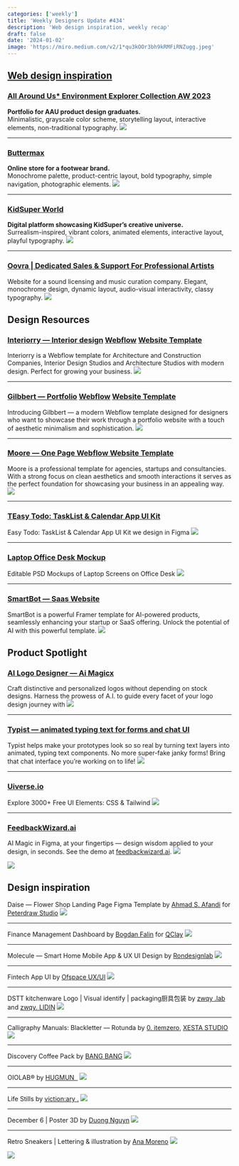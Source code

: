 ```yaml
---
categories: ['weekly']
title: 'Weekly Designers Update #434'
description: 'Web design inspiration, weekly recap'
draft: false
date: '2024-01-02'
image: 'https://miro.medium.com/v2/1*qu3kOOr3bh9kRMFiRNZugg.jpeg'
---
```



[Web design inspiration](#_10fd)
---

### [All Around Us\* Environment Explorer Collection AW 2023](https://s.muz.li/go?link=https%3A%2F%2Faau-product.com%2F&post=9b2f660dd51d2ddcaf7e6da6bfd31db6)
**Portfolio for AAU product design graduates.** \
Minimalistic, grayscale color scheme, storytelling layout, interactive elements, non-traditional typography.
[![](https://miro.medium.com/v2/resize:fit:700/0*V4NyHLFKNGaGNbbw.png)](https://s.muz.li/go?link=https%3A%2F%2Faau-product.com%2F&post=9b2f660dd51d2ddcaf7e6da6bfd31db6)

---
### [Buttermax](https://buttermax.net/?utm_source=extension&utm_medium=click&utm_campaign=muzli)
**Online store for a footwear brand.** \
  Monochrome palette, product-centric layout, bold typography, simple navigation, photographic elements.
  [![](https://miro.medium.com/v2/resize:fit:700/0*8zy8LjRjYdyIlss8.png)](https://buttermax.net/?utm_source=extension&utm_medium=click&utm_campaign=muzli)

---
### [KidSuper World](https://kidsuper.world/?utm_source=extension&utm_medium=click&utm_campaign=muzli)
**Digital platform showcasing KidSuper’s creative universe.** \
  Surrealism-inspired, vibrant colors, animated elements, interactive layout, playful typography.
  [![](https://miro.medium.com/v2/resize:fit:700/0*IGgqTEp_VqX4K2ID.png)](https://kidsuper.world/?utm_source=extension&utm_medium=click&utm_campaign=muzli)


---
### [Oovra | Dedicated Sales & Support For Professional Artists](https://www.oovra.io/?utm_source=extension&utm_medium=click&utm_campaign=muzli)
  Website for a sound licensing and music curation company.
  Elegant, monochrome design, dynamic layout, audio-visual interactivity, classy typography.
  [![](https://miro.medium.com/v2/resize:fit:700/0*pck931tFoyarIXBD.png)](https://www.oovra.io/?utm_source=extension&utm_medium=click&utm_campaign=muzli)


## Design Resources

### [Interiorry — Interior design](https://webflow.grsm.io/muzlix?template=interiorry-interior-design-website-template) [Webflow](https://webflow.grsm.io/muzlix?template=moore-one-page-website-template) [Website Template](https://webflow.grsm.io/muzlix?template=interiorry-interior-design-website-template)
  Interiorry is a Webflow template for Architecture and Construction Companies, Interior Design Studios and Architecture Studios with modern design. Perfect for growing your business.
  [![](https://miro.medium.com/v2/resize:fit:700/0*NmYDb0F8xRMmweWI.jpeg)](https://webflow.grsm.io/muzlix?template=interiorry-interior-design-website-template)

---
### [Gilbbert — Portfolio](https://webflow.grsm.io/muzlix?template=gilbbert-portfolio-website-template) [Webflow](https://webflow.grsm.io/muzlix?template=moore-one-page-website-template) [Website Template](https://webflow.grsm.io/muzlix?template=gilbbert-portfolio-website-template)
  Introducing Gilbbert — a modern Webflow template designed for designers who want to showcase their work through a portfolio website with a touch of aesthetic minimalism and sophistication.
  [![](https://miro.medium.com/v2/resize:fit:700/0*6p-CMwJrj1d4KlTf.jpeg)](https://webflow.grsm.io/muzlix?template=gilbbert-portfolio-website-template)

---
### [Moore — One Page Webflow Website Template](https://webflow.grsm.io/muzlix?template=moore-one-page-website-template)
  Moore is a professional template for agencies, startups and consultancies. With a strong focus on clean aesthetics and smooth interactions it serves as the perfect foundation for showcasing your business in an appealing way.
  [![](https://miro.medium.com/v2/resize:fit:700/0*c2MEUWCYezLXcy4Y.jpeg)](https://webflow.grsm.io/muzlix?template=moore-one-page-website-template)


---
### [TEasy Todo: TaskList & Calendar App UI Kit](https://ui8.net/jenish-v/products/teasy-todo-tasklist--calendar-app-ui-kit?rel=muzli)
  Easy Todo: TaskList & Calendar App UI Kit we design in Figma
  [![](https://miro.medium.com/v2/resize:fit:700/0*9IJoGXSQABKu_HsT.png)](https://ui8.net/jenish-v/products/teasy-todo-tasklist--calendar-app-ui-kit?rel=muzli)

---
### [Laptop Office Desk Mockup](https://ui8.net/becreativetemplates/products/laptop-office-desk-mockup?rel=muzli)
  Editable PSD Mockups of Laptop Screens on Office Desk
  [![](https://miro.medium.com/v2/resize:fit:700/0*9oUSzjBsXP451r1c.jpg)](https://ui8.net/becreativetemplates/products/laptop-office-desk-mockup?rel=muzli)

---
### [SmartBot — Saas Website](https://www.framer.com/templates/smartbot-saas-startup-ai-powered-product/?via=usemuzli)
  SmartBot is a powerful Framer template for AI-powered products, seamlessly enhancing your startup or SaaS offering. Unlock the potential of AI with this powerful template.
  [![](https://miro.medium.com/v2/resize:fit:700/0*c8TTDi47ZFH8oV7k.jpg)](https://www.framer.com/templates/smartbot-saas-startup-ai-powered-product/?via=usemuzli)


## Product Spotlight

### [AI Logo Designer — Ai Magicx](https://aimagicx.com/ai-logo-designer/)
  Craft distinctive and personalized logos without depending on stock designs. Harness the prowess of A.I. to guide every facet of your logo design journey with
  [![](https://miro.medium.com/v2/resize:fit:700/0*LhU6_qmooqGOFadS.png)](https://aimagicx.com/ai-logo-designer/)

---
### [Typist — animated typing text for forms and chat UI](https://www.figma.com/community/plugin/1319490058051389789)
  Typist helps make your prototypes look so so real by turning text layers into animated, typing text components. No more super-fake janky forms! Bring that chat interface you’re working on to life!
  [![](https://miro.medium.com/v2/resize:fit:700/1*cBDMCR-QushqdC3c24Go0g.png)](https://www.figma.com/community/plugin/1319490058051389789)

---
### [Uiverse.io](https://uiverse.io/)
  Explore 3000+ Free UI Elements: CSS & Tailwind
  [![](https://miro.medium.com/v2/resize:fit:700/0*ShHG5Pa42j5F6k2C)](https://uiverse.io/)

---
### [FeedbackWizard.ai](https://www.figma.com/community/plugin/1317215270225279118)
  AI Magic in Figma, at your fingertips — design wisdom applied to your design, in seconds. See the demo at [feedbackwizard.ai](http://feedbackwizard.ai/).
  [![](https://miro.medium.com/v2/resize:fit:700/1*pDa20Gh9NJnTCrioIVhcBg.png)](https://www.figma.com/community/plugin/1317215270225279118)

[![](https://miro.medium.com/v2/resize:fit:1000/1*yqTi23dYhz3GutmOMvcrRw.png)](https://muz.li)

## Design inspiration

Daise — Flower Shop Landing Page Figma Template by [Ahmad S. Afandi](https://dribbble.com/afandihore) for [Peterdraw Studio](https://dribbble.com/peterdraw)
  ![](https://miro.medium.com/v2/resize:fit:700/0*IZ8trQ6DmAFEGUvc)

---
Finance Management Dashboard by [Bogdan Falin](https://dribbble.com/qclay_design) for [QClay](https://dribbble.com/qclay)
![](https://miro.medium.com/v2/resize:fit:700/0*EfVmzwNWNbDkXaXI)

---
Molecule — Smart Home Mobile App & UX UI Design by [Rondesignlab](https://www.behance.net/rondesignlab)
![](https://miro.medium.com/v2/resize:fit:700/1*nSTuV6bcgMVVSYV_-eFYsA.png)

---
Fintech App UI by [Ofspace UX/UI](https://dribbble.com/ofspaceuxui)
![](https://miro.medium.com/v2/resize:fit:700/0*ktJxSW4zYuJZbUo7)

---
DSTT kitchenware Logo | Visual identify | packaging厨具包装 by [zwqy .lab](https://www.behance.net/zwqy) and [zwqy. LIDIN](https://www.behance.net/gallery/186128279/)
![](https://miro.medium.com/v2/resize:fit:700/1*V9Bqu-v4plFo_C308qFfgg.png)

---
Calligraphy Manuals: Blackletter — Rotunda by [0\. itemzero](https://www.behance.net/itemzero), [XESTA STUDIO](https://www.behance.net/xestastudio)
![](https://miro.medium.com/v2/resize:fit:700/1*x0rWPSZYqfs-kuaIBEprcA.png)

---
Discovery Coffee Pack by [BANG BANG](https://www.behance.net/bangbang_studio)
![](https://miro.medium.com/v2/resize:fit:700/1*84ZerFrzfInz3047-_WXAw.png)

---
OIOLAB® by [HUGMUN ­­ ­](https://www.behance.net/hugmun)
![](https://miro.medium.com/v2/resize:fit:700/1*SmegiVO-_EDMhd_tOko_Aw.png)

---
Life Stills by [viction:ary .](https://www.behance.net/gallery/181864167/Life-Stills?tracking_source=search_projects&l=24)
![](https://miro.medium.com/v2/resize:fit:700/1*L-rygVnXKtJ3FR-TYDOGcw.png)

---
December 6 | Poster 3D by [Duong Nguyn](https://www.behance.net/duong983)
![](https://miro.medium.com/v2/resize:fit:700/1*Kv-JqVAChEKsJsLp4oFPcA.png)

---
Retro Sneakers | Lettering & illustration by [Ana Moreno](https://www.behance.net/letteringiam)
![](https://miro.medium.com/v2/resize:fit:700/1*Hs2hRGRaUERscU5lYjQbag.png)
  



[![](https://miro.medium.com/v2/resize:fit:1000/1*Gvj1OPVrIjsVqPYlxT4Phg.png)](https://muz.li)